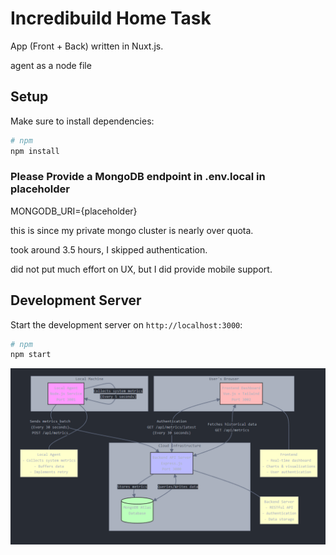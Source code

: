 # Incredibuild Home Task

App (Front + Back) written in Nuxt.js.

agent as a node file


## Setup

Make sure to install dependencies:

```bash
# npm
npm install

```

### Please Provide a MongoDB endpoint in .env.local in placeholder


MONGODB_URI={placeholder}

this is since my private mongo cluster is nearly over quota.

took around 3.5 hours, I skipped authentication.

did not put much effort on UX, but I did provide mobile support.

## Development Server

Start the development server on `http://localhost:3000`:

```bash
# npm
npm start
```

![img.png](img.png)
